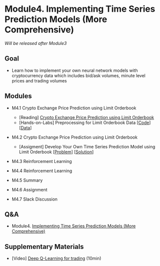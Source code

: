 # Module4. Implementing Time Series Prediction Models (More Comprehensive)

*Will be released after Module3*

## Goal
- Learn how to implement your own neural network models with cryptocurrency data which includes bid/ask volumes, minute level prices and trading volumes 

## Modules
- M4.1 Crypto Exchange Price Prediction using Limit Orderbook
    - [Reading] [Crypto Exchange Price Prediction using Limit Orderbook](https://drive.google.com/open?id=1U86rW0rL7ZMld4txXi40SEfACVJ0r3vZ)
    - [Hands-on-Labs] Preprocessing for Limit Orderbook Data [[Code]()] [[Data]()]
    
- M4.2 Crypto Exchange Price Prediction using Limit Orderbook
    - [Assigment] Develop Your Own Time Series Prediction Model using Limit Orderbook [[Problem]()] [[Solution]()]

- M4.3 Reinforcement Learning
- M4.4 Reinforcement Learning
- M4.5 Summary

- M4.6 Assignment
- M4.7 Slack Discussion

## Q&A
- Module4. [Implementing Time Series Prediction Models (More Comprehensive)](../Q&A/Module4.md)

## Supplementary Materials
- [Video] [Deep Q-Learning for trading](https://www.youtube.com/watch?v=rRssY6FrTvU) (10min)
